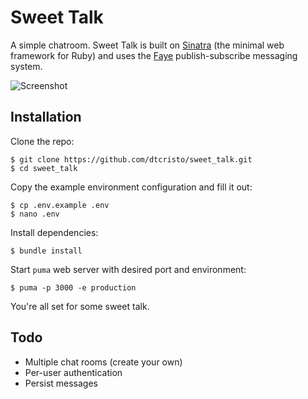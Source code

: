 # Sweet Talk

A simple chatroom. Sweet Talk is built on [Sinatra](http://www.sinatrarb.com/) (the minimal web framework for Ruby) and uses the [Faye](http://faye.jcoglan.com/) publish-subscribe messaging system.

![Screenshot](https://raw.github.com/dtcristo/sweet_talk/master/assets/screenshot.png)

## Installation

Clone the repo:

    $ git clone https://github.com/dtcristo/sweet_talk.git
    $ cd sweet_talk

Copy the example environment configuration and fill it out:

    $ cp .env.example .env
    $ nano .env

Install dependencies:

    $ bundle install

Start `puma` web server with desired port and environment:

    $ puma -p 3000 -e production

You're all set for some sweet talk.

## Todo

* Multiple chat rooms (create your own)
* Per-user authentication
* Persist messages
